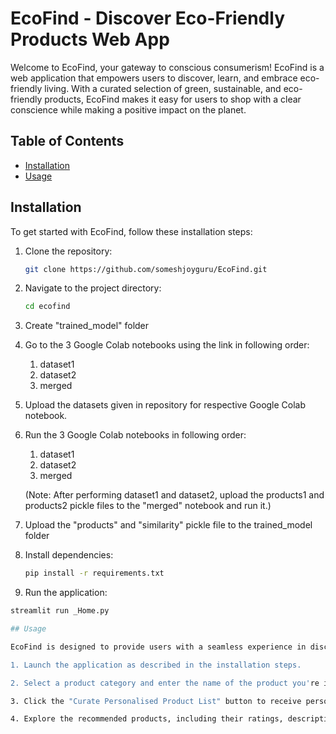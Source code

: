 # EcoFind - Discover Eco-Friendly Products Web App

Welcome to EcoFind, your gateway to conscious consumerism! EcoFind is a web application that empowers users to discover, learn, and embrace eco-friendly living. With a curated selection of green, sustainable, and eco-friendly products, EcoFind makes it easy for users to shop with a clear conscience while making a positive impact on the planet.

## Table of Contents
- [Installation](#installation)
- [Usage](#usage)

## Installation

To get started with EcoFind, follow these installation steps:

1. Clone the repository:

   ```bash
   git clone https://github.com/someshjoyguru/EcoFind.git

2. Navigate to the project directory:

   ```bash
   cd ecofind

4. Create "trained_model" folder

5. Go to the 3 Google Colab notebooks using the link in following order:
   1. dataset1
   2. dataset2
   3. merged

6. Upload the datasets given in repository for respective Google Colab notebook.

7. Run the 3 Google Colab notebooks in following order:
   1. dataset1
   2. dataset2
   3. merged
   
   (Note: After performing dataset1 and dataset2, upload the products1 and products2 pickle files to the "merged" notebook and run it.)

8. Upload the "products" and "similarity" pickle file to the trained_model folder

9. Install dependencies:

   ```bash
   pip install -r requirements.txt

10. Run the application:

   ```bash
   streamlit run _Home.py

## Usage

EcoFind is designed to provide users with a seamless experience in discovering eco-friendly products. Here's how to use it:

1. Launch the application as described in the installation steps.

2. Select a product category and enter the name of the product you're interested in.

3. Click the "Curate Personalised Product List" button to receive personalized product recommendations.

4. Explore the recommended products, including their ratings, descriptions, and direct purchase links.
